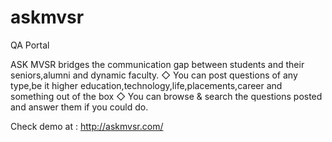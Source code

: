 # askmvsr
QA Portal


  ASK MVSR bridges the communication gap between students and their seniors,alumni and dynamic faculty.
◇  You can post questions of any type,be it higher education,technology,life,placements,career and something out of the box
◇  You can browse & search the questions posted and answer them if you could do.

Check demo at : 
http://askmvsr.com/
